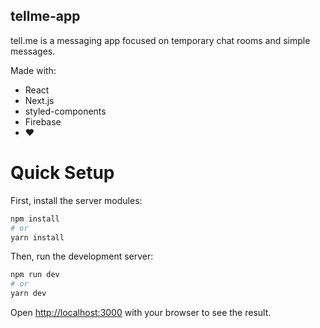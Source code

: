 ## tellme-app

tell&#46;me is a messaging app focused on temporary chat rooms and simple messages.

Made with:
* React
* Next.js
* styled-components
* Firebase
* :heart:

# Quick Setup

First, install the server modules:
```bash
npm install
# or
yarn install
```

Then, run the development server:
```bash
npm run dev
# or
yarn dev
```

Open [http://localhost:3000](http://localhost:3000) with your browser to see the result.